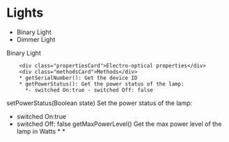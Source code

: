 
Lights
====

* Binary Light
* Dimmer Light

<div class="idCard">
<div class="titleCard">Binary Light</div>
        
        <div class="propertiesCard">Electro-optical properties</div>
        <div class="methodsCard">Methods</div>
        * getSerialNumber(): Get the device ID 
        * getPowerStatus(): Get the power status of the lamp:
          *- switched On:true - switched Off: false
setPowerStatus(Boolean state)
Set the power status of the lamp:
- switched On:true
- switched Off: false getMaxPowerLevel() Get the max power level of the lamp in Watts
        *
        *
</div>
